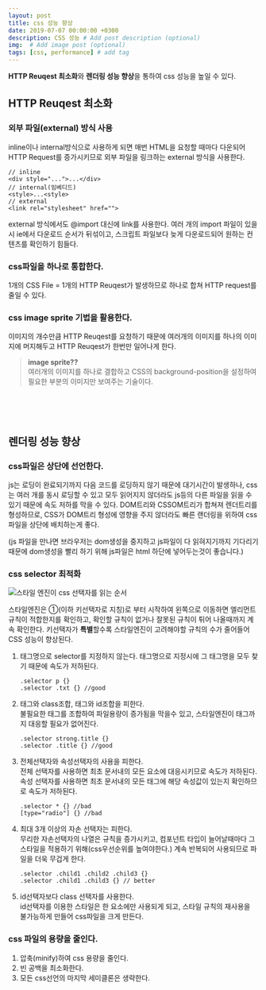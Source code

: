 ```yaml
---
layout: post
title: css 성능 향상
date: 2019-07-07 00:00:00 +0300
description: CSS 성능 # Add post description (optional)
img:  # Add image post (optional)
tags: [css, performance] # add tag
---
```


**HTTP Reuqest 최소화**와 **렌더링 성능 향상**을 통하여 css 성능을 높일 수 있다.


## HTTP Reuqest 최소화

### 외부 파일(external) 방식 사용
inline이나 internal방식으로 사용하게 되면 매번 HTML을 요청할 때마다 다운되어 HTTP Request를 증가시키므로 외부 파일을 링크하는 external 방식을 사용한다.
``` 
// inline
<div style="...">...</div> 
// internal(임베디드)
<style>...<style>  
// external
<link rel="stylesheet" href="">   
```
external 방식에서도 @import 대신에 link를 사용한다.
여러 개의 import 파일이 있을 시 ie에서 다운로드 순서가 뒤섞이고, 스크립트 파일보다 늦게 다운로드되어 원하는 컨텐츠를 확인하기 힘들다.

### css파일을 하나로 통합한다.

1개의 CSS File = 1개의 HTTP Reuqest가 발생하므로 하나로 합쳐 HTTP request를 줄일 수 있다.

### css image sprite 기법을 활용한다.
이미지의 개수만큼 HTTP Reuqest를 요청하기 때문에 여러개의 이미지를 하나의 이미지에 머지해두고 HTTP Reuqest가 한번만 일어나게 한다.

> **image sprite??**<br>
여러개의 이미지를 하나로 결합하고 CSS의 background-position을 설정하여 필요한 부분의 이미지만 보여주는 기술이다.


<br><br><br>
## 렌더링 성능 향상

### css파일은 상단에 선언한다.
js는 로딩이 완료되기까지 다음 코드를 로딩하지 않기 때문에 대기시간이 발생하나,
css는 여러 개를 동시 로딩할 수 있고 모두 읽어지지 않더라도 js등의 다른 파일을 읽을 수 있기 때문에 속도 저하를 막을 수 있다.
DOM트리와 CSSOM트리가 합쳐져 렌더트리를 형성하므로, CSS가 DOM트리 형성에 영향을 주지 않더라도 빠른 랜더링을 위하여 css파일을 상단에 배치하는게 좋다.

(js 파일을 만나면 브라우저는 dom생성을 중지하고 js파일이 다 읽혀지기까지 기다리기 때문에 dom생성을 빨리 하기 위해 js파일은 html 하단에 넣어두는것이 좋습니다.)

### css selector 최적화

![스타일 엔진이 css 선택자를 읽는 순서]({{site.baseurl}}/assets/img/selector.png)

스타일엔진은 ①(이하 키선택자로 지칭)로 부터 시작하여 왼쪽으로 이동하면 엘리먼트 규칙이 적합한지를 확인하고, 확인할 규칙이 없거나 잘못된 규칙이 튀어 나올때까지 계속 확인한다.
키선택자가 **특별**할수록 스타일엔진이 고려해야할 규칙의 수가 줄어들어 CSS 성능이 향상된다.

1. 태그명으로 selector를 지정하지 않는다.
    태그명으로 지정시에 그 태그명을 모두 찾기 때문에 속도가 저하된다.
    
    ``` 
    .selector p {} 
    .selector .txt {} //good
    ```
    
2. 태그와 class조합, 태그와 id조합을 피한다.<br>
    불필요한 태그를 조합하여 파일용량이 증가됨을 막을수 있고, 스타일엔진이 태그까지 대응할 필요가 없어진다.  
    
    ``` 
    .selector strong.title {} 
    .selector .title {} //good
    ```
    
3. 전체선택자와 속성선택자의 사용을 피한다.<br>
    전체 선택자를 사용하면 최초 문서내의 모든 요소에 대응시키므로 속도가 저하된다.<br>
    속성 선택자를 사용하면 최초 문서내의 모든 태그에 해당 속성값이 있는지 확인하므로 속도가 저하된다.
    
    ``` 
    .selector * {} //bad
    [type="radio"] {} //bad
    ```
    
4. 최대 3개 이상의 자손 선택자는 피한다.<br>
    무리한 자손선택자의 나열은 규칙을 증가시키고, 컴포넌트 타입이 늘어날때마다 그 스타일을 적용하기 위해(css우선순위를 높여야한다.) 계속 반복되어 사용되므로 파일을 더욱 무겁게 한다.
    
     ``` 
    .selector .child1 .child2 .child3 {} 
    .selector .child1 .child3 {} // better
    ```
    
5. id선택자보다 class 선택자를 사용한다.<br>
    id선택자를 이용한 스타일은 한 요소에만 사용되게 되고, 스타일 규칙의 재사용을 불가능하게 만들어 css파일을 크게 만든다.
    
    
### css 파일의 용량을 줄인다.

1. 압축(minify)하여 css 용량을 줄인다.
2. 빈 공백을 최소화한다.
3. 모든 css선언의 마지막 세미클론은 생략한다.



    
    
    
    















